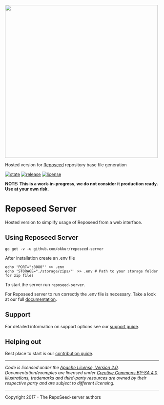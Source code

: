 <img src='https://github.com/okkur/reposeed/blob/master/media/logo.svg' width='500'/>

Hosted version for [Reposeed](https://github.com/okkur/reposeed) repository base file generation

 [![state](https://img.shields.io/badge/state-beta-blue.svg)]() [![release](https://img.shields.io/github/release/okkur/reposeed.svg)](https://github.com/okkur/reposeed/releases) [![license](https://img.shields.io/github/license/okkur/reposeed.svg)](LICENSE)

**NOTE: This is a work-in-progress, we do not consider it production ready. Use at your own risk.**

# Reposeed Server
Hosted version to simplify usage of Reposeed from a web interface.

## Using Reposeed Server
```
go get -v -u github.com/okkur/reposeed-server
```

After installation create an .env file
```
echo 'PORT=":8080"' >> .env
echo 'STORAGE="./storage/zips/"' >> .env # Path to your storage folder for zip files
```

To start the server run ```reposeed-server```.

For Reposeed server to run correctly the .env file is necessary.
Take a look at our full [documentation](/docs).

## Support
For detailed information on support options see our [support guide](/SUPPORT.md).

## Helping out
Best place to start is our [contribution guide](/CONTRIBUTING.md).

----

*Code is licensed under the [Apache License, Version 2.0](/LICENSE).*  
*Documentation/examples are licensed under [Creative Commons BY-SA 4.0](/docs/LICENSE).*  
*Illustrations, trademarks and third-party resources are owned by their respective party and are subject to different licensing.*

---

Copyright 2017 - The RepoSeed-server authors
